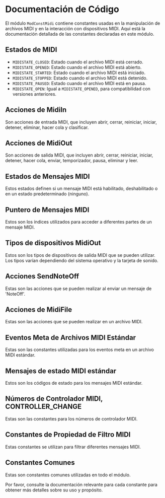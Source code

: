 # Documentación de Código

El módulo `ModConstMidi` contiene constantes usadas en la manipulación de archivos MIDI y en la interacción con dispositivos MIDI. Aquí está la documentación detallada de las constantes declaradas en este módulo.

## Estados de MIDI

- `MIDISTATE_CLOSED`: Estado cuando el archivo MIDI está cerrado.
- `MIDISTATE_OPENED`: Estado cuando el archivo MIDI está abierto.
- `MIDISTATE_STARTED`: Estado cuando el archivo MIDI está iniciado.
- `MIDISTATE_STOPPED`: Estado cuando el archivo MIDI está detenido.
- `MIDISTATE_PAUSED`: Estado cuando el archivo MIDI está en pausa.
- `MIDISTATE_OPEN`: Igual a `MIDISTATE_OPENED`, para compatibilidad con versiones anteriores.

## Acciones de MidiIn

Son acciones de entrada MIDI, que incluyen abrir, cerrar, reiniciar, iniciar, detener, eliminar, hacer cola y clasificar.

## Acciones de MidiOut

Son acciones de salida MIDI, que incluyen abrir, cerrar, reiniciar, iniciar, detener, hacer cola, enviar, temporizador, pausa, eliminar y leer.

## Estados de Mensajes MIDI

Estos estados definen si un mensaje MIDI está habilitado, deshabilitado o en un estado predeterminado (ninguno).

## Puntero de Mensajes MIDI

Estos son los índices utilizados para acceder a diferentes partes de un mensaje MIDI.

## Tipos de dispositivos MidiOut

Estos son los tipos de dispositivos de salida MIDI que se pueden utilizar. Los tipos varían dependiendo del sistema operativo y la tarjeta de sonido.

## Acciones SendNoteOff

Estas son las acciones que se pueden realizar al enviar un mensaje de 'NoteOff'.

## Acciones de MidiFile

Estas son las acciones que se pueden realizar en un archivo MIDI.

## Eventos Meta de Archivos MIDI Estándar

Estas son las constantes utilizadas para los eventos meta en un archivo MIDI estándar.

## Mensajes de estado MIDI estándar

Estos son los códigos de estado para los mensajes MIDI estándar.

## Números de Controlador MIDI, CONTROLLER_CHANGE

Estas son las constantes para los números de controlador MIDI.

## Constantes de Propiedad de Filtro MIDI

Estas constantes se utilizan para filtrar diferentes mensajes MIDI.

## Constantes Comunes

Estas son constantes comunes utilizadas en todo el módulo.

Por favor, consulte la documentación relevante para cada constante para obtener más detalles sobre su uso y propósito.